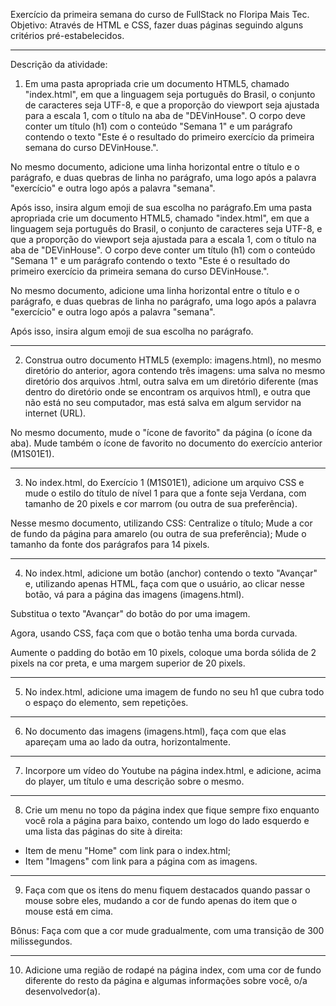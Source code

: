 Exercício da primeira semana do curso de FullStack no Floripa Mais Tec.
Objetivo: Através de HTML e CSS, fazer duas páginas seguindo alguns critérios pré-estabelecidos.

---

Descrição da atividade:

1.  Em uma pasta apropriada crie um documento HTML5, chamado "index.html", em que a linguagem seja português do Brasil, o conjunto de caracteres seja UTF-8, e que a proporção do viewport seja ajustada para a escala 1, com o título na aba de "DEVinHouse". O corpo deve conter um título (h1) com o conteúdo "Semana 1" e um parágrafo contendo o texto "Este é o resultado do primeiro exercício da primeira semana do curso DEVinHouse.".

No mesmo documento, adicione uma linha horizontal entre o título e o parágrafo, e duas quebras de linha no parágrafo, uma logo após a palavra "exercício" e outra logo após a palavra "semana".

Após isso, insira algum emoji de sua escolha no parágrafo.Em uma pasta apropriada crie um documento HTML5, chamado "index.html", em que a linguagem seja português do Brasil, o conjunto de caracteres seja UTF-8, e que a proporção do viewport seja ajustada para a escala 1, com o título na aba de "DEVinHouse". O corpo deve conter um título (h1) com o conteúdo "Semana 1" e um parágrafo contendo o texto "Este é o resultado do primeiro exercício da primeira semana do curso DEVinHouse.".

No mesmo documento, adicione uma linha horizontal entre o título e o parágrafo, e duas quebras de linha no parágrafo, uma logo após a palavra "exercício" e outra logo após a palavra "semana".

Após isso, insira algum emoji de sua escolha no parágrafo.

---

2.  Construa outro documento HTML5 (exemplo: imagens.html), no mesmo diretório do anterior, agora contendo três imagens: uma salva no mesmo diretório dos arquivos .html, outra salva em um diretório diferente (mas dentro do diretório onde se encontram os arquivos html), e outra que não está no seu computador, mas está salva em algum servidor na internet (URL).

No mesmo documento, mude o "ícone de favorito" da página (o ícone da aba). Mude também o ícone de favorito no documento do exercício anterior (M1S01E1).

---

3.  No index.html, do Exercício 1 (M1S01E1), adicione um arquivo CSS e mude o estilo do título de nível 1 para que a fonte seja Verdana, com tamanho de 20 pixels e cor marrom (ou outra de sua preferência).

Nesse mesmo documento, utilizando CSS:
Centralize o título;
Mude a cor de fundo da página para amarelo (ou outra de sua preferência);
Mude o tamanho da fonte dos parágrafos para 14 pixels.

---

4.  No index.html, adicione um botão (anchor) contendo o texto "Avançar" e, utilizando apenas HTML, faça com que o usuário, ao clicar nesse botão, vá para a página das imagens (imagens.html).

Substitua o texto "Avançar" do botão do por uma imagem.

Agora, usando CSS, faça com que o botão tenha uma borda curvada.

Aumente o padding do botão em 10 pixels, coloque uma borda sólida de 2 pixels na cor preta, e uma margem superior de 20 pixels.

---

5.  No index.html, adicione uma imagem de fundo no seu h1 que cubra todo o espaço do elemento, sem repetições.

---

6.  No documento das imagens (imagens.html), faça com que elas apareçam uma ao lado da outra, horizontalmente.

---

7.  Incorpore um vídeo do Youtube na página index.html, e adicione, acima do player, um título e uma descrição sobre o mesmo.

---

8.  Crie um menu no topo da página index que fique sempre fixo enquanto você rola a página para baixo, contendo um logo do lado esquerdo e uma lista das páginas do site à direita:

- Item de menu "Home" com link para o index.html;
- Item "Imagens" com link para a página com as imagens.

---

9.  Faça com que os itens do menu fiquem destacados quando passar o mouse sobre eles, mudando a cor de fundo apenas do item que o mouse está em cima.

Bônus: Faça com que a cor mude gradualmente, com uma transição de 300 milissegundos.

---

10. Adicione uma região de rodapé na página index, com uma cor de fundo diferente do resto da página e algumas informações sobre você, o/a desenvolvedor(a).
